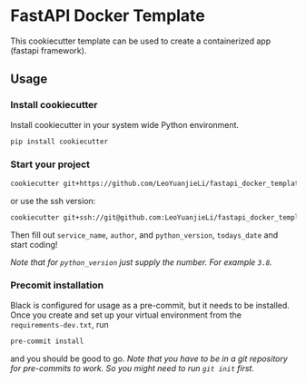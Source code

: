 # FastAPI Docker Template

This cookiecutter template can be used to create a containerized app (fastapi framework).

## Usage

### Install cookiecutter

Install cookiecutter in your system wide Python environment.

```bash
pip install cookiecutter
```

### Start your project

```bash
cookiecutter git+https://github.com/LeoYuanjieLi/fastapi_docker_template.git
```

or use the ssh version:

```bash
cookiecutter git+ssh://git@github.com:LeoYuanjieLi/fastapi_docker_template.git
```

Then fill out `service_name`, `author`, and `python_version`, `todays_date` and start coding!

*Note that for `python_version` just supply the number. For example `3.8`.*

### Precomit installation

Black is configured for usage as a pre-commit, but it needs to be installed. Once you create and set up your virtual environment from the `requirements-dev.txt`, run

```bash
pre-commit install
```

and you should be good to go. *Note that you have to be in a git repository for pre-commits to work. So you might need to run `git init` first.*